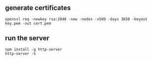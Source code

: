 ## generate certificates

    openssl req -newkey rsa:2048 -new -nodes -x509 -days 3650 -keyout key.pem -out cert.pem

## run the server

    npm install -g http-server
    http-server -S
